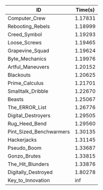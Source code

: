 |ID|Time(s)|
|-|-|
|Computer_Crew|1.17831|
|Rebooting_Rebels|1.18999|
|Creed_Symbol|1.19293|
|Loose_Screws|1.19465|
|Grapevine_Squad|1.19624|
|Byte_Mechanics|1.19976|
|Artful_Maneuvers|1.20152|
|Blackouts|1.20625|
|Prime_Calculus|1.21701|
|Smalltalk_Dribble|1.22670|
|Beasts|1.25067|
|The_ERROR_List|1.26776|
|Digital_Destroyers|1.29505|
|Rug_Heed_Bend|1.29560|
|Pint_Sized_Benchwarmers|1.30135|
|Hackerjacks|1.31145|
|Pseudo_Boom|1.33687|
|Gonzo_Brutes|1.33815|
|The_Hit_Blunders|1.33876|
|Digitally_Destroyed|1.80278|
|Key_to_Innovation|inf|
